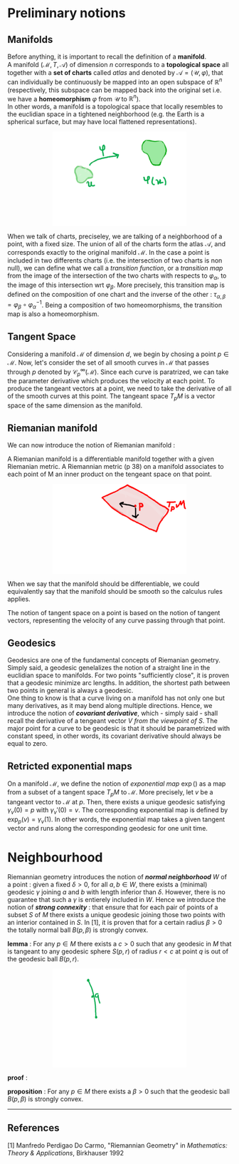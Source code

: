 # Preliminary notions

## Manifolds

Before anything, it is important to recall the definition of a **manifold**.\
A manifold $(\mathcal{M}, T, \mathcal{A})$ of dimension $n$ corresponds to a **topological space** all together with a **set of charts** called *atlas* and denoted by $\mathcal{A} = (\mathcal{U}, \varphi)$, that can individually be continuously be mapped into an open subspace of $\mathbb{R}^n$ (respectively, this subspace can be mapped back into the original set i.e. we have a **homeomorphism** $\varphi$ from $\mathcal{U}$ to $\mathbb{R}^n$).\
In other words, a manifold is a topological space that locally resembles to the euclidian space in a tightened neighborhood (e.g. the Earth is a spherical surface, but may have local flattened representations).

<img src="manifold.png" alt="drawing" width="300" style="display: block; margin: 0 auto"/>

When we talk of charts, preciseley, we are talking of a neighborhood of a point, with a fixed size. The union of all of the charts form the atlas $\mathcal{A}$, and corresponds exactly to the original manifold $\mathcal{M}$. In the case a point is included in two differents charts (i.e. the intersection of two charts is non null), we can define what we call a *transition function*, or a *transition map* from the image of the intersection of the two charts with respects to $\varphi_\alpha$, to the image of this intersection wrt $\varphi_\beta$. More precisely, this transition map is defined on the composition of one chart and the inverse of the other : $\tau_{\alpha, \beta} = \varphi_\beta \circ \varphi_\alpha^{-1}$. Being a composition of two homeomorphisms, the transition map is also a homeomorphism.

## Tangent Space

Considering a manifold $\mathcal{M}$ of dimension $d$, we begin by chosing a point $p \in \mathcal{M}$. Now, let's consider the set of all smooth curves in $\mathcal{M}$ that passes through $p$ denoted by  $\mathcal{C}_p^\infty(\mathcal{M})$. Since each curve is paratrized, we can take the parameter derivative which produces the velocity at each point. To produce the tangeant vectors at a point, we need to take the derivative of all of the smooth curves at this point. The tangeant space $T_pM$ is a vector space of the same dimension as the manifold. 

## Riemanian manifold

We can now introduce the notion of Riemanian manifold :

A Riemanian manifold is a differentiable manifold together with a given Riemanian metric. 
A Riemannian metric (p 38) on a manifold associates to each point of M an inner product on the tengeant space on that point. 


<img src="riemannian_metric.png" alt="drawing" width="300" style="display: block; margin: 0 auto"/>

When we say that the manifold should be differentiable, we could equivalently say that the manifold should be smooth so the calculus rules applies.

The notion of tangent space on a point is based on the notion of tangent  vectors, representing the velocity of any curve passing through that point.

## Geodesics

Geodesics are one of the fundamental concepts of Riemanian geometry. Simply said, a geodesic genelalizes the notion of a straight line in the euclidian space to manifolds. For two points "sufficiently close", it is proven that a geodesic minimize arc lengths. In addition, the shortest path between two points in general is always a geodesic.\
One thing to know is that a curve living on a manifold has not only one but many derivatives, as it may bend along multiple directions. Hence, we introduce the notion of ***covariant derivative***, which - simply said - shall recall the derivative of a tengeant vector $V$ *from the viewpoint of $S$*. The major point for a curve to be geodesic is that it should be parametrized with constant speed, in other words, its covariant derivative should always be equal to zero.


## Retricted exponential maps

On a manifold $\mathcal{M}$, we define the notion of *exponential map* $\exp()$ as a map from a subset of a tangent space $T_pM$ to $\mathcal{M}$. More precisely, let $v$ be a tangeant vector to $\mathcal{M}$ at $p$. Then, there exists a unique geodesic satisfying $\gamma_v(0) = p$ with $\gamma_v'(0) = v$. The corresponding exponential map is defined by $\exp_p(v) = \gamma_v(1)$. In other words, the exponential map takes a given tangent vector and runs along the corresponding geodesic for one unit time.

# Neighbourhood

Riemannian geometry introduces the notion of ***normal neighborhood*** $W$ of a point : given a fixed $\delta > 0$, for all $a, b \in W$, there exists a (minimal) geodesic $\gamma$ joining $a$ and $b$ with length inferior than $\delta$. However, there is no guarantee that such a $\gamma$ is entierely included in $W$. Hence we introduce the notion of ***strong connexity*** : that ensure that for each pair of points of a subset $S$ of $M$ there exists a unique geodesic joining those two points with an interior contained in $S$. In [1], it is proven that for a certain radius $\beta > 0$ the totally normal ball $B(p, \beta)$ is strongly convex.

**lemma** : For any $p \in M$ there exists a $c > 0$ such that any geodesic in $M$ that is tangeant to any geodesic sphere $S(p, r)$ of radius $r < c$ at point $q$ is out of the geodesic ball $B(p, r)$.

<img src="lemma.png" alt="drawing" width="300" style="display: block; margin: 0 auto"/>

**proof** : 

**proposition** : For any $p \in M$ there exists a $\beta > 0$ such that the geodesic ball $B(p, \beta)$ is strongly convex.


____

## References

[1] Manfredo Perdigao Do Carmo, "Riemannian Geometry" in *Mathematics: Theory & Applications*, Birkhauser 1992